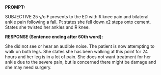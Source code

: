 **PROMPT:**

SUBJECTIVE 25 y/o F presents to the ED with R knee pain and bilateral ankle pain following a fall. Pt states she fell down x2 steps onto cement. States she twisted her ankles and R knee.

**RESPONSE (Sentence ending after 60th word):**

She did not see or hear an audible noise. The patient is now attempting to walk on both legs. She states she has been walking at this point for 24 hours and her leg is in a lot of pain. She does not want treatment for her ankle due to the severe pain, but is concerned there might be damage and she may need surgery. 